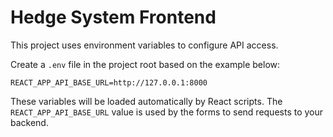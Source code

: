 # Hedge System Frontend

This project uses environment variables to configure API access.

Create a `.env` file in the project root based on the example below:

```
REACT_APP_API_BASE_URL=http://127.0.0.1:8000
```

These variables will be loaded automatically by React scripts. The `REACT_APP_API_BASE_URL` value is used by the forms to send requests to your backend.

